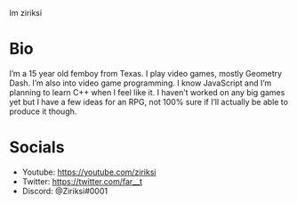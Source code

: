 Im ziriksi

# Bio
I’m a 15 year old femboy from Texas. I play video games, mostly Geometry Dash. I’m also into video game programming. I know JavaScript and I’m planning to learn C++ when I feel like it. I haven’t worked on any big games yet but I have a few ideas for an RPG, not 100% sure if I’ll actually be able to produce it though. 

# Socials
- Youtube: https://youtube.com/ziriksi
- Twitter: https://twitter.com/far__t
- Discord: @Ziriksi#0001
